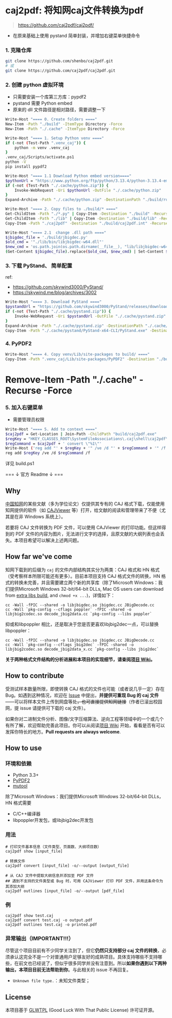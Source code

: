 # caj2pdf: 将知网caj文件转换为pdf
> https://github.com/caj2pdf/caj2pdf/

- 在原来基础上使用 pystand 简单封装，并增加右键菜单快捷命令

### 1. 克隆仓库

``` sh
git clone https://github.com/shenbo/caj2pdf.git
# 或
git clone https://github.com/caj2pdf/caj2pdf.git
```

### 2. 创建 python 虚拟环境

- 只需要安装一个库第三方库：pypdf2
- pystand 需要 Python embed
- 原来的 dll 文件路径是相对路径，需要调整一下

``` sh
Write-Host "==== 0. Create folders ===="
New-Item -Path "./build" -ItemType Directory -Force
New-Item -Path "./.cache" -ItemType Directory -Force

Write-Host "==== 1. Setup Python venv ===="
if (-not (Test-Path ".venv_caj")) {
    python -m venv .venv_caj
}
.venv_caj/Scripts/activate.ps1
python -V
pip install pypdf2

Write-Host "==== 1.1 Download Python embed version===="
$pythonUrl = "https://www.python.org/ftp/python/3.13.4/python-3.13.4-embed-amd64.zip"
if (-not (Test-Path "./.cache/python.zip")) {
    Invoke-WebRequest -Uri $pythonUrl -OutFile "./.cache/python.zip"
}
Expand-Archive -Path "./.cache/python.zip" -DestinationPath "./build/runtime" -Force

Write-Host "==== 2. Copy files to ./build/* ===="
Get-ChildItem -Path "./*.py" | Copy-Item -Destination "./build" -Recurse -Force
Get-ChildItem -Path "./lib" | Copy-Item -Destination "./build/lib" -Recurse -Force
Copy-Item -Path "./caj2pdf" -Destination "./build/caj2pdf.int" -Recurse -Force

Write-Host "==== 2.1  change .dll path ===="
$jbigdec_file = './build/jbigdec.py'
$old_cmd = '"./lib/bin/libjbigdec-w64.dll"'
$new_cmd = 'os.path.join(os.path.dirname(__file__), "lib/libjbigdec-w64.dll")'
(Get-Content $jbigdec_file).replace($old_cmd, $new_cmd) | Set-Content $jbigdec_file

```

### 3. 下载 PyStand、 简单配置

ref: 
- https://github.com/skywind3000/PyStand/
- https://skywind.me/blog/archives/3002

``` sh
Write-Host "==== 3. Download PyStand ===="
$pystandUrl = "https://github.com/skywind3000/PyStand/releases/download/1.1.5/PyStand-v1.1.5-exe.zip"
if (-not (Test-Path "./.cache/pystand.zip")) {
    Invoke-WebRequest -Uri $pystandUrl -OutFile "./.cache/pystand.zip"
}
Expand-Archive -Path "./.cache/pystand.zip" -DestinationPath "./.cache/pystand" -Force
Copy-Item -Path "./.cache/pystand/PyStand-x64-CLI/PyStand.exe" -Destination "./build/caj2pdf.exe" -Force
```


### 4. PyPDF2

``` sh
Write-Host "==== 4. Copy venv/Lib/site-packages to build/ ===="
Copy-Item -Path ".venv_caj/Lib/site-packages/PyPDF2" -Destination "./build/site-packages/PyPDF2" -Recurse -Force
```

# Remove-Item -Path "./.cache" -Recurse -Force

### 5. 加入右键菜单

- 需要管理员权限

``` sh
Write-Host "==== 5. Add to context ===="
$caj2pdf = Get-Location | Join-Path -ChildPath "build/caj2pdf.exe"
$regKey = "HKEY_CLASSES_ROOT\SystemFileAssociations\.caj\shell\caj2pdf\command"
$regCommand = $caj2pdf + ' convert \"%1\"'
Write-Host ('reg add "' + $regKey + '" /ve /d "' + $regCommand + '" /f')
reg add $regKey /ve /d $regCommand /f

```

详见 build.ps1 


=== ↓ 官方 Readme  ↓ ===

## Why

[中国知网](http://cnki.net/)的某些文献（多为学位论文）仅提供其专有的 CAJ 格式下载，仅能使用知网提供的软件（如 [CAJViewer](http://cajviewer.cnki.net/) 等）打开，给文献的阅读和管理带来了不便（尤其是在非 Windows 系统上）。

若要将 CAJ 文件转换为 PDF 文件，可以使用 CAJViewer 的打印功能。但这样得到的 PDF 文件的内容为图片，无法进行文字的选择，且原文献的大纲列表也会丢失。本项目希望可以解决上述两问题。

## How far we've come

知网下载到的后缀为 `caj` 的文件内部结构其实分为两类：CAJ 格式和 HN 格式（受考察样本所限可能还有更多）。目前本项目支持 CAJ 格式文件的转换，HN 格式的转换未完善，并且需要建立两个新的共享库（除了Microsoft Windows：我们提供Microsoft Windows 32-bit/64-bit DLLs, Mac OS users can download from [extra libs build](https://github.com/caj2pdf/caj2pdf-extra-libs/releases/tag/BUILD-0.1), and `chmod +x ...`)，详情如下：

```
cc -Wall -fPIC --shared -o libjbigdec.so jbigdec.cc JBigDecode.cc
cc -Wall `pkg-config --cflags poppler` -fPIC -shared -o libjbig2codec.so decode_jbig2data.cc `pkg-config --libs poppler`
```

抑或和libpoppler 相比，还是取决于您是否更喜欢libjbig2dec一点，可以替换libpoppler：

```
cc -Wall -fPIC --shared -o libjbigdec.so jbigdec.cc JBigDecode.cc
cc -Wall `pkg-config --cflags jbig2dec` -fPIC -shared -o libjbig2codec.so decode_jbig2data_x.cc `pkg-config --libs jbig2dec`
```

**关于两种格式文件结构的分析进展和本项目的实现细节，请查阅[项目 Wiki](https://github.com/JeziL/caj2pdf/wiki)。**

## How to contribute

受测试样本数量所限，即使转换 CAJ 格式的文件也可能（或者说几乎一定）存在 Bug。如遇到这种情况，欢迎在 [Issue](https://github.com/JeziL/caj2pdf/issues) 中提出，**并提供可重现 Bug 的 caj 文件**——可以将样本文件上传到网盘等处<del>，也可直接提供知网链接</del>（作者已滚出校园网，提 issue 请提供可下载的 caj 文件）。

如果你对二进制文件分析、图像/文字压缩算法、逆向工程等领域中的一个或几个有所了解，欢迎帮助完善此项目。你可以从阅读[项目 Wiki](https://github.com/JeziL/caj2pdf/wiki) 开始，看看是否有可以发挥你特长的地方。**Pull requests are always welcome**.

## How to use

### 环境和依赖

- Python 3.3+
- [PyPDF2](https://github.com/mstamy2/PyPDF2)
- [mutool](https://mupdf.com/index.html)

除了Microsoft Windows：我们提供Microsoft Windows 32-bit/64-bit DLLs，HN 格式需要

- C/C++编译器
- libpoppler开发包，或libjbig2dec开发包

### 用法

```
# 打印文件基本信息（文件类型、页面数、大纲项目数）
caj2pdf show [input_file]

# 转换文件
caj2pdf convert [input_file] -o/--output [output_file]

# 从 CAJ 文件中提取大纲信息并添加至 PDF 文件
## 遇到不支持的文件类型或 Bug 时，可用 CAJViewer 打印 PDF 文件，并用这条命令为其添加大纲
caj2pdf outlines [input_file] -o/--output [pdf_file]
```

### 例

```
caj2pdf show test.caj
caj2pdf convert test.caj -o output.pdf
caj2pdf outlines test.caj -o printed.pdf
```

### 异常输出（IMPORTANT!!!）

尽管这个项目目前有不少同学关注到了，但它**仍然只支持部分 caj 文件的转换**，必须承认这完全不是一个对普通用户足够友好的成熟项目。具体支持哪些不支持哪些，在前文也已经说了，但似乎很多同学并没有注意到。所以**如果你遇到以下两种输出，本项目目前无法帮助到你**。与此相关的 issue 不再回复。

- `Unknown file type.`：未知文件类型；

## License

本项目基于 [GLWTPL](https://github.com/me-shaon/GLWTPL)  (Good Luck With That Public License) 许可证开源。

